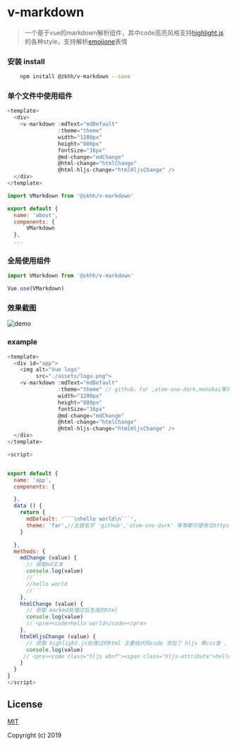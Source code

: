 #  v-markdown

> 一个基于vue的markdown解析组件，其中code高亮风格支持[highlight.js](https://highlightjs.org/)的各种style，支持解析[emojione](https://www.joypixels.com/)表情

### 安装 install
```bash
    npm install @zkhh/v-markdown --save
```
### 单个文件中使用组件

```js
<template>
  <div>
    <v-markdown :mdText="mdDefault" 
                :theme="theme"
                width="1200px"
                height="800px"
                fontSize="16px"
                @md-change="mdChange"
                @html-change="htmlChange"
                @html-hljs-change="htmlHljsChange" />
  </div>
</template>

import VMarkdown from '@zkhh/v-markdown'

export default {
  name: 'about',
  components: {
      VMarkdown
  },
  ...

```

### 全局使用组件

```js
import VMarkdown from '@zkhh/v-markdown'

Vue.use(VMarkdown)

```
### 效果截图

![demo](https://github.com/zhangyake/v-markdown/blob/master/examples/assets/demo.png)

### example

```js
<template>
  <div id="app">
    <img alt="Vue logo"
         src="./assets/logo.png">
    <v-markdown :mdText="mdDefault" 
                :theme="theme" // github，far ,atom-one-dark,monokai等风格
                width="1200px"
                height="800px"
                fontSize="16px"
                @md-change="mdChange"
                @html-change="htmlChange"
                @html-hljs-change="htmlHljsChange" />
  </div>
</template>

<script>


export default {
  name: 'app',
  components: {

  },
  data () {
    return {
      mdDefault: '```\nhello world\n```',
      theme: 'far',//主题名字 'github','atom-one-dark' 等等都可使用见https://highlightjs.org highlightjs支持的style
    }

  },
  methods: {
    mdChange (value) {
      // 获取md文本 
      console.log(value)
      //```
      //hello world
      //``` 
    },
    htmlChange (value) {
      // 获取 marked处理过后生成的html
      console.log(value) 
      // <pre><code>hello world</code></pre>
    },
    htmlHljsChange (value) {
      // 获取 highlight.js处理过的html 主要给代码code 添加了 hljs 等css类 ， 如果把 此处的html 保存为html 文件 需要引用 highlight.js相关style文件 才能呈现出效果
      console.log(value) 
     // <pre><code class="hljs ebnf"><span class="hljs-attribute">hello world</span></code></pre>
    }
  }
}
</script>
```
## License
[MIT](http://opensource.org/licenses/MIT)

Copyright (c) 2019